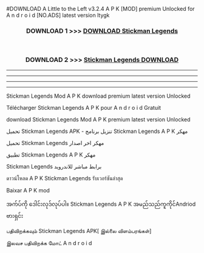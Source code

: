 #DOWNLOAD A Little to the Left v3.2.4 A P K [MOD] premium Unlocked for A n d r o i d [NO.ADS] latest version ltygk 



<div align="center">

<h3>DOWNLOAD 1 >>> <a href="https://downloadmod1.web.app/?judul=Stickman Legends ">DOWNLOAD Stickman Legends </a></h3><br>

<h3>DOWNLOAD 2 >>> <a href="https://downloadmod1.web.app/?judul=Stickman Legends ">Stickman Legends  DOWNLOAD </a></h3>

</div>


----------------------------------------------------------

----------------------------------------------------------

----------------------------------------------------------

----------------------------------------------------------


Stickman Legends  Mod A P K download premium latest version Unlocked

Télécharger Stickman Legends  A P K pour A n d r o i d Gratuit

download Stickman Legends  Mod A P K premium latest version Unlocked

تحميل Stickman Legends  APK - تنزيل برنامج Stickman Legends  A P K مهكر

تحميل Stickman Legends  مهكر اخر اصدار

تطبيق Stickman Legends  A P K مهكر

Stickman Legends  برابط مباشر للاندرويد

ดาวน์โหลด A P K Stickman Legends  รับเวอร์ชันล่าสุด

Baixar A P K mod

အက်ပ်ကို ဒေါင်းလုဒ်လုပ်ပါ။ Stickman Legends  A P K အမည်သည်ကူကိုင်Andriod ဗားရှင်း

பதிவிறக்கவும் Stickman Legends  APK[ இல்லை விளம்பரங்கள்] 
 
இலவச பதிவிறக்க மோட் A n d r o i d



